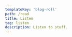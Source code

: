 ```yaml
---
templateKey: 'blog-roll'
path: /read
title: Listen
tag: listen
description: Listen to stuff.
---
```

